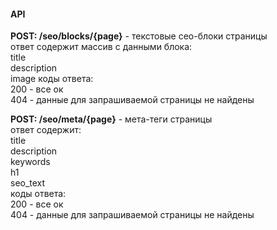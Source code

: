 #### API ####

**POST: /seo/blocks/{page}** - текстовые сео-блоки страницы  
ответ содержит массив с данными блока:  
title  
description    
image
коды ответа:  
200 - все ок  
404 - данные для запрашиваемой страницы не найдены    

**POST: /seo/meta/{page}** - мета-теги страницы  
ответ содержит:  
title  
description  
keywords  
h1  
seo_text   
коды ответа:  
200 - все ок  
404 - данные для запрашиваемой страницы не найдены 